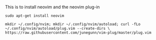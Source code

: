 This is to install neovim and the neovim plug-in
```
sudo apt-get install neovim
```
```
mkdir ~/.config/nvim; mkdir ~/.config/nvim/autoload; curl -fLo ~/.config/nvim/autoload/plug.vim --create-dirs \     https://raw.githubusercontent.com/junegunn/vim-plug/master/plug.vim 
```
